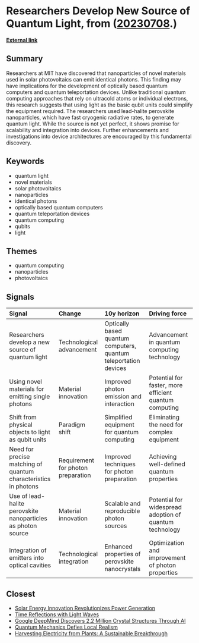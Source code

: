 # __Researchers Develop New Source of Quantum Light__, from ([20230708](https://kghosh.substack.com/p/20230708).)

__[External link](https://phys.org/news/2023-06-source-quantum.amp?utm_source=substack&utm_medium=email)__



## Summary

Researchers at MIT have discovered that nanoparticles of novel materials used in solar photovoltaics can emit identical photons. This finding may have implications for the development of optically based quantum computers and quantum teleportation devices. Unlike traditional quantum computing approaches that rely on ultracold atoms or individual electrons, this research suggests that using light as the basic qubit units could simplify the equipment required. The researchers used lead-halite perovskite nanoparticles, which have fast cryogenic radiative rates, to generate quantum light. While the source is not yet perfect, it shows promise for scalability and integration into devices. Further enhancements and investigations into device architectures are encouraged by this fundamental discovery.

## Keywords

* quantum light
* novel materials
* solar photovoltaics
* nanoparticles
* identical photons
* optically based quantum computers
* quantum teleportation devices
* quantum computing
* qubits
* light

## Themes

* quantum computing
* nanoparticles
* photovoltaics

## Signals

| Signal                                                          | Change                             | 10y horizon                                                      | Driving force                                           |
|:----------------------------------------------------------------|:-----------------------------------|:-----------------------------------------------------------------|:--------------------------------------------------------|
| Researchers develop a new source of quantum light               | Technological advancement          | Optically based quantum computers, quantum teleportation devices | Advancement in quantum computing technology             |
| Using novel materials for emitting single photons               | Material innovation                | Improved photon emission and interaction                         | Potential for faster, more efficient quantum computing  |
| Shift from physical objects to light as qubit units             | Paradigm shift                     | Simplified equipment for quantum computing                       | Eliminating the need for complex equipment              |
| Need for precise matching of quantum characteristics in photons | Requirement for photon preparation | Improved techniques for photon preparation                       | Achieving well-defined quantum properties               |
| Use of lead-halite perovskite nanoparticles as photon source    | Material innovation                | Scalable and reproducible photon sources                         | Potential for widespread adoption of quantum technology |
| Integration of emitters into optical cavities                   | Technological integration          | Enhanced properties of perovskite nanocrystals                   | Optimization and improvement of photon properties       |

## Closest

* [Solar Energy Innovation Revolutionizes Power Generation](121994a09192673002c6987ca6b78f77)
* [Time Reflections with Light Waves](4276927d1e8af2054511c6ea72f2a9d4)
* [Google DeepMind Discovers 2.2 Million Crystal Structures Through AI](115b59fc3f0d7b148482545adb1a8038)
* [Quantum Mechanics Defies Local Realism](cfa7b88cc31a76b552fd670d315800cc)
* [Harvesting Electricity from Plants: A Sustainable Breakthrough](b84bf2742e851da35bfd23220e697b3c)